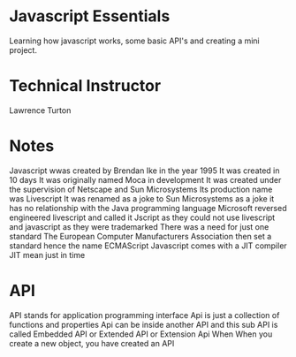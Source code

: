 # Javascript Essentials
 Learning how javascript works, some basic API's and creating a mini project.
# Technical Instructor
Lawrence Turton

# Notes
Javascript wwas created by Brendan Ike in the year 1995
It was created in 10 days
It was originally named Moca in development
It was created under the supervision of Netscape and Sun Microsystems
Its production name was Livescript
It was renamed as a joke to Sun Microsystems as a joke
it has no relationship with the Java programming language
Microsoft reversed engineered livescript and called it Jscript as they could not use livescript and javascript as they were trademarked
There was a need for just one standard 
The European Computer Manufacturers Association then set a standard hence the name ECMAScript
Javascript comes with a JIT compiler 
JIT mean just in time

# API
API stands for application programming interface
Api is just a collection of functions and properties 
Api can be inside another API and this sub API is called Embedded API or Extended API or Extension Api
When 
When you create a new object, you have created an API